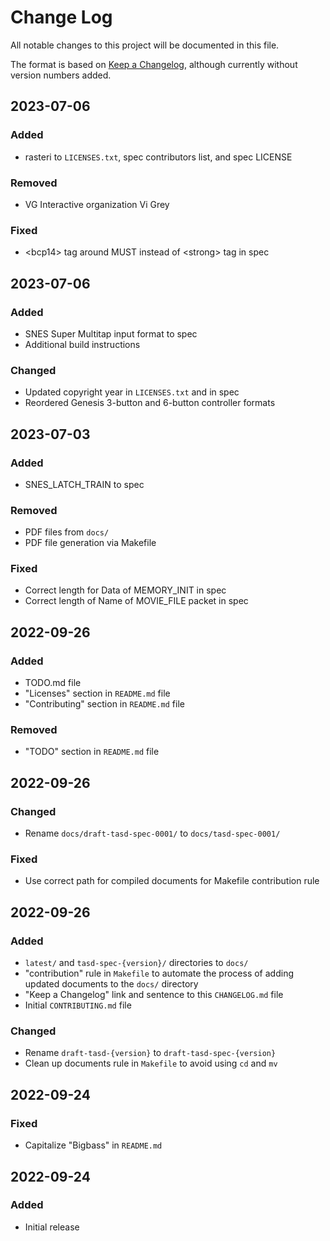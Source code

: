 # Change Log
All notable changes to this project will be documented in this file.

The format is based on [Keep a Changelog](https://keepachangelog.com/en/1.0.0/), although currently without version numbers added.


## 2023-07-06
### Added
- rasteri to `LICENSES.txt`, spec contributors list, and spec LICENSE

### Removed
- VG Interactive organization Vi Grey

### Fixed
- \<bcp14\> tag around MUST instead of \<strong\> tag in spec


## 2023-07-06
### Added
- SNES Super Multitap input format to spec
- Additional build instructions

### Changed
- Updated copyright year in `LICENSES.txt` and in spec
- Reordered Genesis 3-button and 6-button controller formats


## 2023-07-03
### Added
- SNES\_LATCH\_TRAIN to spec

### Removed
- PDF files from `docs/`
- PDF file generation via Makefile

### Fixed
- Correct length for Data of MEMORY\_INIT in spec
- Correct length of Name of MOVIE\_FILE packet in spec


## 2022-09-26
### Added
- TODO.md file
- "Licenses" section in `README.md` file
- "Contributing" section in `README.md` file

### Removed
- "TODO" section in `README.md` file


## 2022-09-26
### Changed
- Rename `docs/draft-tasd-spec-0001/` to `docs/tasd-spec-0001/`

### Fixed
- Use correct path for compiled documents for Makefile contribution rule


## 2022-09-26
### Added
- `latest/` and `tasd-spec-{version}/` directories to `docs/`
- "contribution" rule in `Makefile` to automate the process of adding updated documents to the `docs/` directory
- "Keep a Changelog" link and sentence to this `CHANGELOG.md` file
- Initial `CONTRIBUTING.md` file

### Changed
- Rename `draft-tasd-{version}` to `draft-tasd-spec-{version}`
- Clean up documents rule in `Makefile` to avoid using `cd` and `mv`


## 2022-09-24
### Fixed
- Capitalize "Bigbass" in `README.md`


## 2022-09-24
### Added
- Initial release
